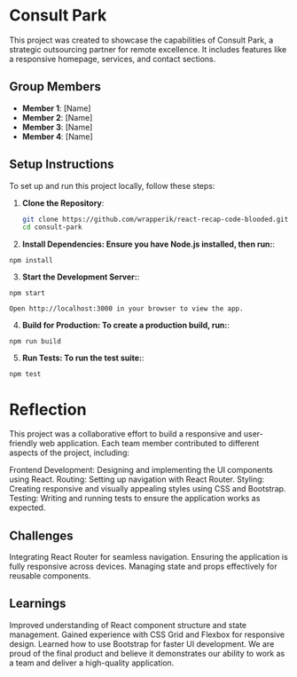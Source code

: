# Consult Park

This project was created to showcase the capabilities of Consult Park, a strategic outsourcing partner for remote excellence. It includes features like a responsive homepage, services, and contact sections.

## Group Members
- **Member 1**: [Name]
- **Member 2**: [Name]
- **Member 3**: [Name]
- **Member 4**: [Name]

## Setup Instructions

To set up and run this project locally, follow these steps:

1. **Clone the Repository**:
   ```bash
   git clone https://github.com/wrapperik/react-recap-code-blooded.git
   cd consult-park

2. **Install Dependencies: Ensure you have Node.js installed, then run:**:
```
npm install
```

3. **Start the Development Server:**:
```
npm start
```
    Open http://localhost:3000 in your browser to view the app.

4. **Build for Production: To create a production build, run:**:
```
npm run build
```

5. **Run Tests: To run the test suite:**:
```
npm test
```

# Reflection
This project was a collaborative effort to build a responsive and user-friendly web application. Each team member contributed to different aspects of the project, including:

Frontend Development: Designing and implementing the UI components using React.
Routing: Setting up navigation with React Router.
Styling: Creating responsive and visually appealing styles using CSS and Bootstrap.
Testing: Writing and running tests to ensure the application works as expected.

## Challenges

Integrating React Router for seamless navigation.
Ensuring the application is fully responsive across devices.
Managing state and props effectively for reusable components.

## Learnings

Improved understanding of React component structure and state management.
Gained experience with CSS Grid and Flexbox for responsive design.
Learned how to use Bootstrap for faster UI development.
We are proud of the final product and believe it demonstrates our ability to work as a team and deliver a high-quality application.
